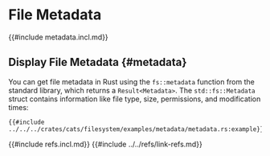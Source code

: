 # File Metadata

{{#include metadata.incl.md}}

## Display File Metadata {#metadata}

You can get file metadata in Rust using the `fs::metadata` function from the standard library, which returns a `Result<Metadata>`. The `std::fs::Metadata` struct contains information like file type, size, permissions, and modification times:

```rust,editable
{{#include ../../../crates/cats/filesystem/examples/metadata/metadata.rs:example}}
```

{{#include refs.incl.md}}
{{#include ../../refs/link-refs.md}}

<div class="hidden">
</div>
